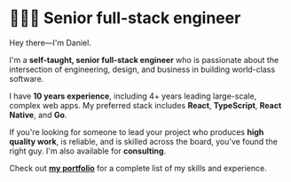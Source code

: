 # 👨🏻‍💻 Senior full-stack engineer

Hey there—I'm Daniel.

I'm a **self-taught, senior full-stack engineer** who is passionate about the intersection of engineering, design, and business in building world-class software.

I have **10 years experience**, including 4+ years leading large-scale, complex web apps. My preferred stack includes **React**, **TypeScript**, **React Native**, and **Go**.

If you're looking for someone to lead your project who produces **high quality work**, is reliable, and is skilled across the board, you've found the right guy. I'm also available for **consulting**.

Check out [**my portfolio**](https://daniel.emeralde.me) for a complete list of my skills and experience.

